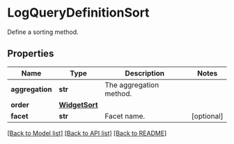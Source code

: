 # LogQueryDefinitionSort

Define a sorting method.
## Properties
Name | Type | Description | Notes
------------ | ------------- | ------------- | -------------
**aggregation** | **str** | The aggregation method. | 
**order** | [**WidgetSort**](WidgetSort.md) |  | 
**facet** | **str** | Facet name. | [optional] 

[[Back to Model list]](README.md#documentation-for-models) [[Back to API list]](README.md#documentation-for-api-endpoints) [[Back to README]](README.md)


